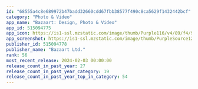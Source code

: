 ```yaml
---
id: "68555a4c8e689972b47badd32660cdd67fbb38577f490c8ca5629f1432442bcf"
category: "Photo & Video"
app_name: "Bazaart: Design, Photo & Video"
app_id: 515094775
app_icon: https://is1-ssl.mzstatic.com/image/thumb/Purple116/v4/89/f4/9b/89f49be8-4657-af7a-995d-c4b58e8bdecf/AppIcon-0-1x_U007epad-0-0-0-10-0-0-P3-0-85-220-0.png/1024x1024bb.png
app_screenshot: https://is1-ssl.mzstatic.com/image/thumb/PurpleSource126/v4/a6/12/9d/a6129d5c-9f0d-8a67-3a1e-f7cfb86fcee7/c7cbeaba-6e21-43d7-a648-ec4a8e836b13_1.jpg/1242x2688bb.png
publisher_id: 515094778
publisher_name: "Bazaart Ltd."
rank: 56
most_recent_release: 2024-02-03 00:00:00
release_count_in_past_year: 27
release_count_in_past_year_category: 19
release_count_in_past_year_top_in_category: 54
---
```

